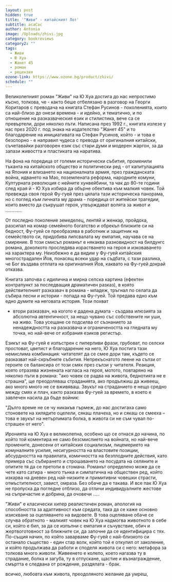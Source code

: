 ```yaml
---
layout: post
hidden: true
title: '"Живи" - китайският Лот'
subtitle: асаСас
author: Antonia
image: /Uploads/zhivi.jpg
category: bookreviews
category2: ""
tags:
  - Живи
  - Ю Хуа
  - Жанет 45
  - роман
  - рецензия
ozone-link: https://www.ozone.bg/product/zhivi/
schedule: ""
---
```

Великолепният роман "Живи" на Ю Хуа достига до нас непростимо късно, толкова, че - както беше отбелязано в разговор на Георги Коритаров с преводача на книгата Стефан Русинов - поколенията, които са най-близо до онези времена - и идейно, и тематично, и по отношение на разказваческия език и стилистика, вече са се превъртели, дори няколко пъти. Написана през 1992 г., книгата излезе у нас през 2020 г. под знака на издателство "Жанет 45" и то благодарение на инициативата на Стефан Русинов, който - и това е безспорно - е направил чудеса с превода от оригиналния китайски, съчетавайки разговорен език със стари думи и модерен жаргон, за да запази живостта и пластиката на наратива. 

На фона на поредица от големи исторически събития, променили тъканта на китайското общество и политически ред - от капитулацията на Япония и влизането на националната армия, през гражданската война, идването на Мао, поземлената реформа, народните комуни, Културната революция с нейните хунвейбини, та чак до 80-те години след края й - Ю Хуа избира да обърне обектива към малкия човек. Той превежда своя герой Фу-гуей през цялата тази историческа панорама, но с поглед към личната му драма - поредица от житейски трагедии, които вместо да съкрушат героя, утвърждават волята за живот и ............. 

От последно поколение земеделец, лентяй и женкар, пройдоха, разсипал на комар семейното богатство и обрекъл близките си на бедност, Фу-гуей се преобразява в работник и защитник на семейството си, придобива липсвалата му емпатия, научава се на смирение. В този смисъл романът е някаква разновидност на билдунгс романа, доколкото проследява израстването на героя и изковаването на характера му. Неизбежно е да видим у Фу-гуей китайския многострадален Йов, понасящ всеки удар на съдбата, с тази разлика, че Бог въздава отплата на оригиналния Йов, каквато на Фу-гуей докрай отказва.     

Книгата започва с идилична и мирна селска картина (ефектен контрапункт за последващия драматичен разказ), в която действителният разказвач в романа - младеж, тръгнал по селата да събира песни и истории - попада на Фу-гуей. Той предава едно към едно думите на неговата история. Този похват 

* втори разказвач, на когото е дадена думата - създава илюзията за абсолютна автентичност, за нещо чувано със собствените ни уши, на живо. Това усещане се подсилва от съзнанието за ненадеждността на разказвача и ограничеността на гледната му точка, но най-вече от избрания езиков регистър. 

Езикът на Фу-гуей е изпъстрен с пиперливи фрази, грубоват, по селски простоват, цветист и благодарение на него, Ю Хуа постига тази немислима комбинация: читателят да се смее дори там, където се разказват най-скръбните събития. Непрекъснатото леене на сълзи от героите се балансира от този смях през сълзи у читателя. Реакция, която отразява жизнената нагласа на героя, мотото, повтаряно на няколко пъти в романа: "ако човек се радва на живота, беднотията не е страшна", ще преодоляваш страданията, ако продължиш да живееш, ако много много не се вживяваш. Звукът на страданието е нещо средно между смях и плач, както разказва Фу-гуей за времето, в което е завлечен насила да бъде войник:

"Дълго време не се чу никакъв гърмеж, до нас достигаха само стоновете на хилядите оцелели, сякаш плачеха, но и сякаш се смееха – това е звукът на нетърпимата болка, в живота си не съм чувал по-страшен от него".

Иронията на Ю Хуа е великолепна, особено що се отнася до начина, по който той коментира не само безсмислието на войната, но най-вече промените, донесени от китайския социализъм, лицемерието на комуналните усилия, несигурността на властовите позиции, абсурдността на правилата, комичността на безплодните действия, като примера със събирането и строшаването на посудата на селяните и опитите тя да се претопи в стомана. Романът определено може да се чете като сатира - много тънка и симпатична на обществен ред, който изкарва на дневен ред най-низките и примитивни човешки страсти, отмъстителност, завист, омраза. Без обаче да е такава. И все пак Ю Хуа не пропуска да погледне отблизо, да отличи индивидуалните жестове на съпричастие и добрина, да очовечи .....

"Живи" е класически хипер реалистичен роман, апология на способността за адаптивност към средата, така да се каже основно изискване за оцеляването на видовете. В това оцеляване обаче се случва обратното - малкият човек на Ю Хуа надмогва животното в себе си, който е бил, за да се изпълни с емпатия и съчувствие, обич и жертвоготовност за ближните си, да започне да се идентифицира с тях. По-същия начин, по който заварваме Фу-гуей с най-близкото си останало същество - един стар волк, който той е откупил от заколение, и който продължава да работи и споделя живота си с него: метафора за толкова много животи. Живеенето е колело, което нагазва ту в страдание, болка и загуба, ту в отпускане, щастие и възнаграждение, смъртта е следвана от рождение, раздялата - брак.

всичко, любовта към живота, преодоляното желание да умреш,